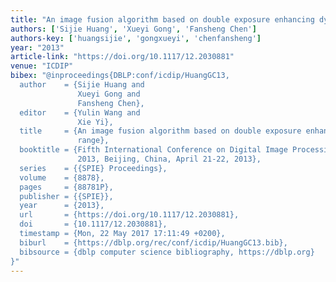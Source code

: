 ```yaml
---
title: "An image fusion algorithm based on double exposure enhancing dynamic range"
authors: ['Sijie Huang', 'Xueyi Gong', 'Fansheng Chen']
authors-key: ['huangsijie', 'gongxueyi', 'chenfansheng']
year: "2013"
article-link: "https://doi.org/10.1117/12.2030881"
venue: "ICDIP"
bibex: "@inproceedings{DBLP:conf/icdip/HuangGC13,
  author    = {Sijie Huang and
               Xueyi Gong and
               Fansheng Chen},
  editor    = {Yulin Wang and
               Xie Yi},
  title     = {An image fusion algorithm based on double exposure enhancing dynamic
               range},
  booktitle = {Fifth International Conference on Digital Image Processing, {ICDIP}
               2013, Beijing, China, April 21-22, 2013},
  series    = {{SPIE} Proceedings},
  volume    = {8878},
  pages     = {88781P},
  publisher = {{SPIE}},
  year      = {2013},
  url       = {https://doi.org/10.1117/12.2030881},
  doi       = {10.1117/12.2030881},
  timestamp = {Mon, 22 May 2017 17:11:49 +0200},
  biburl    = {https://dblp.org/rec/conf/icdip/HuangGC13.bib},
  bibsource = {dblp computer science bibliography, https://dblp.org}
}"
---
```

